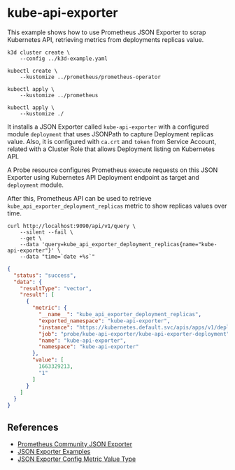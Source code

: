 # kube-api-exporter

This example shows how to use Prometheus JSON Exporter to scrap Kubernetes API,
retrieving metrics from deployments replicas value.

```
k3d cluster create \
    --config ../k3d-example.yaml

kubectl create \
    --kustomize ../prometheus/prometheus-operator

kubectl apply \
    --kustomize ../prometheus

kubectl apply \
    --kustomize ./
```

It installs a JSON Exporter called `kube-api-exporter` with a configured module
`deployment` that uses JSONPath to capture Deployment replicas value. Also, it
is configured with `ca.crt` and `token` from Service Account, related with a
Cluster Role that allows Deployment listing on Kubernetes API.

A Probe resource configures Prometheus execute requests on this JSON Exporter
using Kubernetes API Deployment endpoint as target and `deployment` module.

After this, Prometheus API can be used to retrieve
`kube_api_exporter_deployment_replicas` metric to show replicas values over
time.

```
curl http://localhost:9090/api/v1/query \
    --silent --fail \
    --get \
    --data 'query=kube_api_exporter_deployment_replicas{name="kube-api-exporter"}' \
    --data "time=`date +%s`"
```

```json
{
  "status": "success",
  "data": {
    "resultType": "vector",
    "result": [
      {
        "metric": {
          "__name__": "kube_api_exporter_deployment_replicas",
          "exported_namespace": "kube-api-exporter",
          "instance": "https://kubernetes.default.svc/apis/apps/v1/deployments",
          "job": "probe/kube-api-exporter/kube-api-exporter-deployment",
          "name": "kube-api-exporter",
          "namespace": "kube-api-exporter"
        },
        "value": [
          1663329213,
          "1"
        ]
      }
    ]
  }
}
```

## References

* [Prometheus Community JSON Exporter](https://github.com/prometheus-community/json_exporter)
* [JSON Exporter Examples](https://github.com/prometheus-community/json_exporter/tree/master/examples)
* [JSON Exporter Config Metric Value Type](https://github.com/prometheus-community/json_exporter/blob/master/test/config/good.yml)
